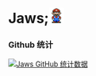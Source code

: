 # Jaws;<img src="https://github.com/jawswzr/jawswzr/blob/8450fc39cb0daa3f8659cd35d7c76c7683dc8fc6/Mario_Hello_Big.gif" width="30px">

###  Github 统计

[![Jaws GitHub 统计数据](https://github-readme-stats.vercel.app/api?username=jawswzr&show_icons=true&count_private=true)](https://github.com/jawswzr)

